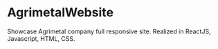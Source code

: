 # AgrimetalWebsite
Showcase Agrimetal company  full responsive site. Realized in ReactJS, Javascript, HTML, CSS.
